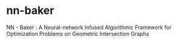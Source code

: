 # nn-baker
NN - Baker : A Neural-network Infused Algorithmic Framework for Optimization Problems on Geometric Intersection Graphs
